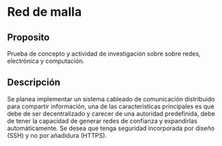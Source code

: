 # Red de malla

## Proposito

Prueba de concepto y actividad de investigación sobre sobre redes, electrónica y
computación.

## Descripción

Se planea implementar un sistema cableado de comunicación distribuido para
compartir información, una de las características principales es que debe de ser
decentralizado y carecer de una autoridad predefinida, debe de tener la 
capacidad de generar redes de confianza y expandirlas automáticamente. Se desea
que tenga seguridad incorporada por diseño (SSH) y no por añadidura (HTTPS).
